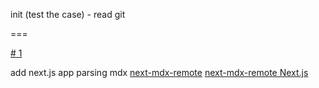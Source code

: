 init (test the case) - read git

===

[# 1](https://github.com/otmjka/log-obsidian-github-vault-app/issues/1)

add next.js app
parsing mdx
[next-mdx-remote](https://github.com/hashicorp/next-mdx-remote?tab=readme-ov-file)
[next-mdx-remote Next.js](https://github.com/vercel/next.js/blob/canary/examples/with-mdx-remote/posts/example-post.mdx)
